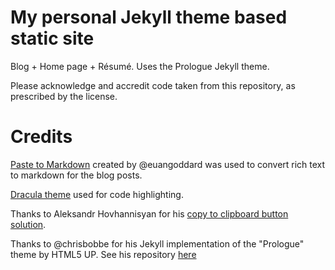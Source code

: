 # My personal Jekyll theme based static site
Blog + Home page + Résumé. Uses the Prologue Jekyll theme.

Please acknowledge and accredit code taken from this repository, as prescribed by the license.

# Credits
[Paste to Markdown](https://euangoddard.github.io/clipboard2markdown/) created by @euangoddard was used to convert rich text to markdown for the blog posts.

[Dracula theme](https://draculatheme.com) used for code highlighting.

Thanks to Aleksandr Hovhannisyan for his [copy to clipboard button solution](https://www.aleksandrhovhannisyan.com/blog/dev/how-to-add-a-copy-to-clipboard-button-to-your-jekyll-blog/).

Thanks to @chrisbobbe for his Jekyll implementation of the "Prologue" theme by HTML5 UP. See his repository [here](https://github.com/chrisbobbe/jekyll-theme-prologue)